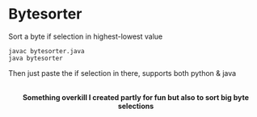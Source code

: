 # Bytesorter
Sort a byte if selection in highest-lowest value
<br>
```
javac bytesorter.java
java bytesorter
```
Then just paste the if selection in there, supports both python & java<br><br>
<p align="center"> 
  <strong>
  Something overkill I created partly for fun but also to sort big byte selections
  </strong>
</p>
